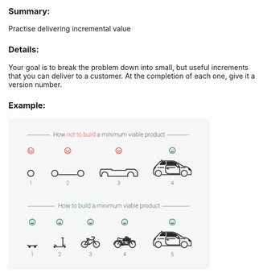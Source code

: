
### Summary:

Practise delivering incremental value
### Details:
Your goal is to break the problem down into small, but useful increments that you can deliver to a customer. At the completion of each one, give it a version number.

### Example:

![An example of MVP. Build a skateboard, then a scooter, then a bike, then a motorbike, then a car](images/mvp.png)
